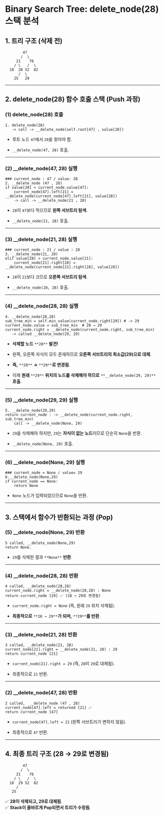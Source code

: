 # Binary Search Tree: delete_node(28) 스택 분석

## 1. 트리 구조 (삭제 전)

```
        47
       /  \
     21    76
    / \   /  \
  18  28 52  82
      /  \
    25   29
```

---

## 2. delete_node(28) 함수 호출 스택 (Push 과정)

### (1) delete_node(28) 호출

```
1. delete_node(28)
   -> call -> __delete_node(self.root[47] , value[28])
```

- 루트 노드 `47`에서 `28`을 찾아야 함.
    
- `__delete_node(47, 28)` 호출.
    

---

### (2) __delete_node(47, 28) 실행

```
### current_node : 47 / value: 28
2. __delete_node (47 , 28)
if value[28] < current_node.value[47]:  
    current_node[47].left[21] = __delete_node(current_node[47].left[21], value[28])
    -> call -> __delete_node(21 , 28)
```

- `28`이 `47`보다 작으므로 **왼쪽 서브트리 탐색**.
    
- `__delete_node(21, 28)` 호출.
    

---

### (3) __delete_node(21, 28) 실행

```
### current_node : 21 / value : 28
3. __delete_node(21, 28)
elif value[28] > current_node.value[21]:  
    current_node[21].right[28] = __delete_node(current_node[21].right[28], value[28])
```

- `28`이 `21`보다 크므로 **오른쪽 서브트리 탐색**.
    
- `__delete_node(28, 28)` 호출.
    

---

### (4) __delete_node(28, 28) 실행

```
4. __delete_node(28,28)
sub_tree_min = self.min_value(current_node.right[29]) # -> 29
current_node.value = sub_tree_min  # 28 → 29
current_node.right = __delete_node(current_node.right, sub_tree_min)
   -> called __delete_node(29, 29)
```

- **삭제할 노드** `**28**` **발견!**
    
- 왼쪽, 오른쪽 자식이 모두 존재하므로 **오른쪽 서브트리의 최소값(29)으로 대체**.
    
- **즉,** `**28**` **→** `**29**`**로 변경됨**.
    
- 이제 **원래** `**29**` **위치의 노드를 삭제해야 하므로** `**__delete_node(29, 29)**` **호출**.
    

---

### (5) __delete_node(29, 29) 실행

```
5. __delete_node(29,29)
return current_node : -> __delete_node(current_node.right, sub_tree_min)
    call -> __delete_node(None, 29)
```

- `29`을 삭제해야 하지만, `29`는 **자식이 없는 노드**이므로 단순히 `None`을 반환.
    
- `__delete_node(None, 29)` 호출.
    

---

### (6) __delete_node(None, 29) 실행

```
### current_node = None / value= 29
6.__delete_node(None,29)
if current_node == None:
    return None
```

- `None` 노드가 입력되었으므로 `None`을 반환.
    

---

## 3. 스택에서 함수가 반환되는 과정 (Pop)

### (5) __delete_node(None, 29) 반환

```
5 called, __delete_node(None,29)
return None.
```

- `29`를 삭제한 결과 `**None**` **반환**.
    

---

### (4) __delete_node(28, 28) 반환

```
4 called, __delete_node(28,28)
current_node.right = __delete_node(28,28) : None
return current_node [29] ✅ (28 → 29로 변경됨)
```

- `current_node.right = None` (즉, 원래 `29` 위치 삭제됨).
    
- **최종적으로** `**28 → 29**`**가 되며,** `**29**`**를 반환**.
    

---

### (3) __delete_node(21, 28) 반환

```
3 called, __delete_node(21, 28)
current_node[21].right = __delete_node(21, 28) : 29
return current_node [21]
```

- `current_node[21].right = 29` (즉, `28`이 `29`로 대체됨).
    
- 최종적으로 `21` 반환.
    

---

### (2) __delete_node(47, 28) 반환

```
2 called,  __delete_node (47 , 28)
current_node[47].left = returned [21] ✅
return current_node [47]
```

- `current_node[47].left = 21` (왼쪽 서브트리가 변하지 않음).
    
- 최종적으로 `47` 반환.
    

---

## 4. 최종 트리 구조 (28 → 29로 변경됨)

```
        47
       /  \
     21    76
    / \   /  \
  18  29 52  82
     /
   25
```

✅ **28이 삭제되고, 29로 대체됨**.  
✅ **Stack이 올바르게 Pop되면서 트리가 수정됨**.